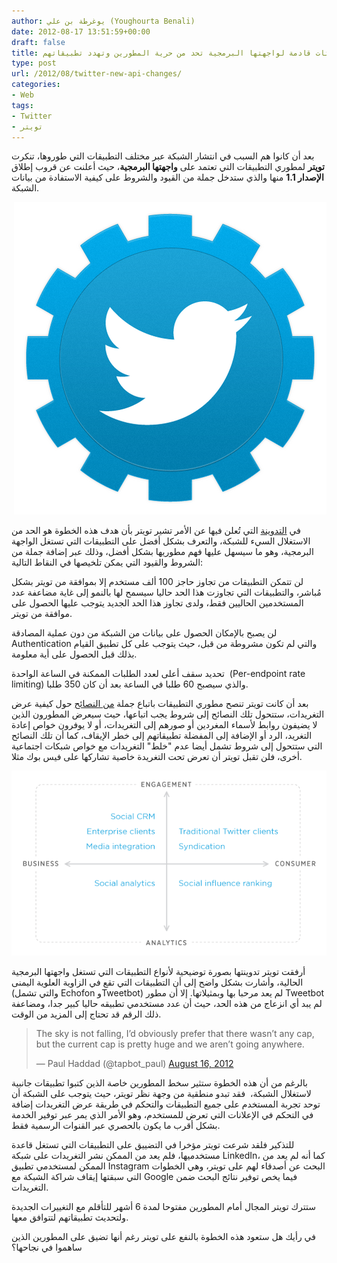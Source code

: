 ```yaml
---
author: يوغرطة بن علي (Youghourta Benali)
date: 2012-08-17 13:51:59+00:00
draft: false
title: تويتر تعلن عن تحديثات قادمة لواجهتها البرمجية تحد من حرية المطورين وتهدد تطبيقاتهم
type: post
url: /2012/08/twitter-new-api-changes/
categories:
- Web
tags:
- Twitter
- تويتر
---
```


بعد أن كانوا هم السبب في انتشار الشبكة عبر مختلف التطبيقات التي طوروها، تنكرت **تويتر** لمطوري التطبيقات التي تعتمد على **واجهتها البرمجية**، حيث أعلنت عن قروب إطلاق **الإصدار 1.1** منها والذي ستدخل جملة من القيود والشروط على كيفية الاستفادة من بيانات الشبكة.


 [![](twitter-api.png)
](twitter-api.png)


في [التدوينة](https://dev.twitter.com/blog/changes-coming-to-twitter-api) التي تُعلن فيها عن الأمر تشير تويتر بأن هدف هذه الخطوة هو الحد من الاستغلال السيء للشبكة، والتعرف بشكل أفضل على التطبيقات التي تستغل الواجهة البرمجية، وهو ما سيسهل عليها فهم مطوريها بشكل أفضل، وذلك عبر إضافة جملة من الشروط والقيود التي يمكن تلخيصها في النقاط التالية:

لن تتمكن التطبيقات من تجاوز حاجز 100 ألف مستخدم إلا بموافقة من تويتر بشكل مُباشر، والتطبيقات التي تجاوزت هذا الحد حاليا سيسمح لها بالنمو إلى غاية مضاعفة عدد المستخدمين الحاليين فقط، ولدى تجاوز هذا الحد الجديد يتوجب عليها الحصول على موافقة من تويتر.

لن يصبح بالإمكان الحصول على بيانات من الشبكة من دون عملية المصادقة Authentication والتي لم تكون مشروطة من قبل، حيث يتوجب على كل تطبيق القيام بذلك قبل الحصول على أية معلومة.

تحديد سقف أعلى لعدد الطلبات الممكنة في الساعة الواحدة  (Per-endpoint rate limiting) والذي سيصبح 60 طلبا في الساعة بعد أن كان 350 طلبا.

بعد أن كانت تويتر تنصح مطوري التطبيقات باتباع جملة [من النصائح](https://dev.twitter.com/terms/display-guidelines) حول كيفية عرض التغريدات، ستتحول تلك النصائح إلى شروط يجب اتباعها، حيث سيعرض المطورون الذين لا يضيفون روابط لأسماء المغردين أو صورهم إلى التغريدات، أو لا يوفرون خواص إعادة التغريد، الرد أو الإضافة إلى المفضلة تطبيقاتهم إلى خطر الإيقاف، كما أن تلك النصائح التي ستتحول إلى شروط تشمل أيضا عدم "خلط" التغريدات مع خواص شبكات اجتماعية أخرى، فلن تقبل تويتر أن تعرض تحت التغريدة خاصية تشاركها على فيس بوك مثلا.

[![](twitter-dev-chart.png)
](twitter-dev-chart.png)

أرفقت تويتر تدوينتها بصورة توضيحية لأنواع التطبيقات التي تستغل واجهتها البرمجية الحالية، وأشارت بشكل واضح إلى أن التطبيقات التي تقع في الزاوية العلوية اليمنى (والتي تشمل Echofon وTweetbot) لم يعد مرحبا بها وبمثيلاتها. إلا أن مطور Tweetbot لم يبد أي انزعاج من هذه الحد، حيث أن عدد مستخدمي تطبيقه حاليا كبير جدا، ومضاعفة ذلك الرقم قد تحتاج إلى المزيد من الوقت.


<blockquote>The sky is not falling, I’d obviously prefer that there wasn’t any cap, but the current cap is pretty huge and we aren’t going anywhere.

— Paul Haddad (@tapbot_paul) [August 16, 2012](https://twitter.com/tapbot_paul/status/236238901340147712)</blockquote>




بالرغم من أن هذه الخطوة ستثير سخط المطورين خاصة الذين كتبوا تطبيقات جانبية لاستغلال الشبكة،  فقد تبدو منطقية من وجهة نظر تويتر، حيث يتوجب على الشبكة أن توحد تجربة المستخدم على جميع التطبيقات والتحكم في طريقة عرض التغريدات إضافة في التحكم في الإعلانات التي تعرض للمستخدم، وهو الأمر الذي يمر عبر توفير الخدمة بشكل أقرب ما يكون بالحصري عبر القنوات الرسمية فقط.

للتذكير فلقد شرعت تويتر مؤخرا في التضييق على التطبيقات التي تستغل قاعدة مستخدميها، فلم يعد من الممكن نشر التغريدات على شبكة LinkedIn، كما أنه لم يعد من الممكن لمستخدمي تطبيق Instagram البحث عن أصدقاء لهم على تويتر، وهي الخطوات التي سبقتها إيقاف شراكة الشبكة مع Google فيما يخص توفير نتائج البحث ضمن التغريدات.

ستترك تويتر المجال أمام المطورين مفتوحا لمدة 6 أشهر للتأقلم مع التغييرات الجديدة ولتحديث تطبيقاتهم لتتوافق معها.

في رأيك هل ستعود هذه الخطوة بالنفع على تويتر رغم أنها تضيق على المطورين الذين ساهموا في نجاحها؟

